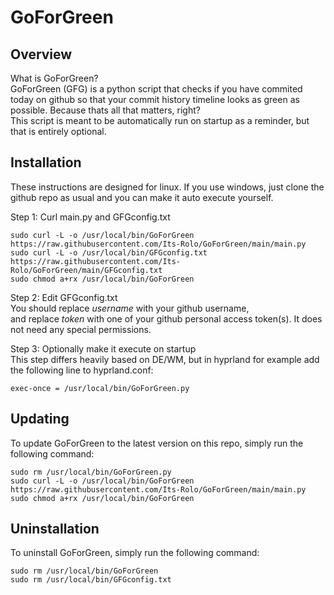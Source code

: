 # GoForGreen
## Overview
What is GoForGreen?  
GoForGreen (GFG) is a python script that checks if you have commited today on github so that your commit history timeline looks as green as possible. Because thats all that matters, right?  
This script is meant to be automatically run on startup as a reminder, but that is entirely optional.
## Installation
These instructions are designed for linux. If you use windows, just clone the github repo as usual and you can make it auto execute yourself.  

Step 1: Curl main.py and GFGconfig.txt  
```
sudo curl -L -o /usr/local/bin/GoForGreen https://raw.githubusercontent.com/Its-Rolo/GoForGreen/main/main.py
sudo curl -L -o /usr/local/bin/GFGconfig.txt https://raw.githubusercontent.com/Its-Rolo/GoForGreen/main/GFGconfig.txt
sudo chmod a+rx /usr/local/bin/GoForGreen
```

Step 2: Edit GFGconfig.txt  
You should replace *username* with your github username,  
and replace *token* with one of your github personal access token(s). It does not need any special permissions.  

Step 3: Optionally make it execute on startup  
This step differs heavily based on DE/WM, but in hyprland for example add the following line to hyprland.conf:
```
exec-once = /usr/local/bin/GoForGreen.py
```

## Updating
To update GoForGreen to the latest version on this repo, simply run the following command:
```
sudo rm /usr/local/bin/GoForGreen.py
sudo curl -L -o /usr/local/bin/GoForGreen https://raw.githubusercontent.com/Its-Rolo/GoForGreen/main/main.py
sudo chmod a+rx /usr/local/bin/GoForGreen
```

## Uninstallation
To uninstall GoForGreen, simply run the following command:
```
sudo rm /usr/local/bin/GoForGreen
sudo rm /usr/local/bin/GFGconfig.txt
```
